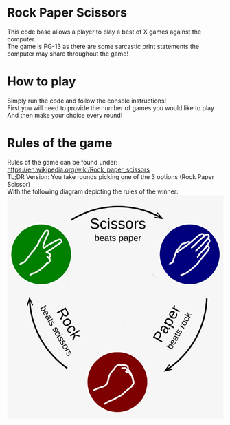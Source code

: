 
# Rock Paper Scissors
This code base allows a player to play a best of X games against the computer.<br>
The game is PG-13 as there are some sarcastic print statements the computer may share throughout the game!<br>

# How to play
Simply run the code and follow the console instructions!<br> 
First you will need to provide the number of games you would like to play<br>
And then make your choice every round!

# Rules of the game
Rules of the game can be found under: https://en.wikipedia.org/wiki/Rock_paper_scissors <br>
TL;DR Version: You take rounds picking one of the 3 options (Rock Paper Scissor)<br>
With the following diagram depicting the rules of the winner:
![img_1.png](rpsDiagram.png)

